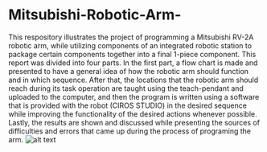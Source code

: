 # Mitsubishi-Robotic-Arm-
This respository illustrates the project of programming a Mitsubishi RV-2A robotic arm, while utilizing components of an integrated robotic station to package certain components together into a final 1-piece component. This report was divided into four parts. In the first part, a flow chart is made and presented to have a general idea of how the robotic arm should function and in which sequence. After that, the locations that the robotic arm should reach during its task operation are taught using the teach-pendant and uploaded to the computer, and then the program is written using a software that is provided with the robot (CIROS STUDIO) in the desired sequence while improving the functionality of the desired actions whenever possible. Lastly, the results are shown and discussed while presenting the sources of difficulties and errors that came up during the process of programing the arm.
![alt text](https://github.com/waliddib095/Mitsubishi-Robotic-Arm-/blob/main/Images/Screen%20Shot%202021-01-15%20at%205.13.59%20AM.png)
